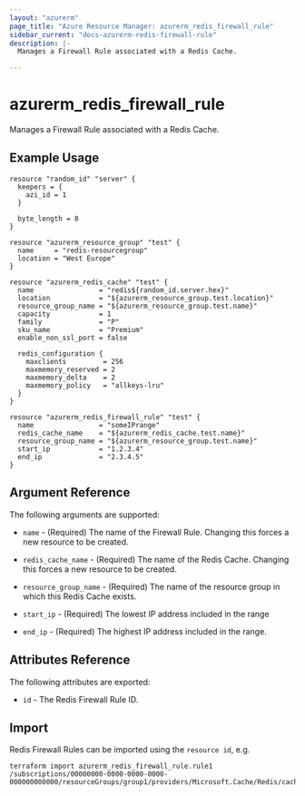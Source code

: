 ```yaml
---
layout: "azurerm"
page_title: "Azure Resource Manager: azurerm_redis_firewall_rule"
sidebar_current: "docs-azurerm-redis-firewall-rule"
description: |-
  Manages a Firewall Rule associated with a Redis Cache.

---
```


# azurerm_redis_firewall_rule

Manages a Firewall Rule associated with a Redis Cache.

## Example Usage

```hcl
resource "random_id" "server" {
  keepers = {
    azi_id = 1
  }

  byte_length = 8
}

resource "azurerm_resource_group" "test" {
  name     = "redis-resourcegroup"
  location = "West Europe"
}

resource "azurerm_redis_cache" "test" {
  name                = "redis${random_id.server.hex}"
  location            = "${azurerm_resource_group.test.location}"
  resource_group_name = "${azurerm_resource_group.test.name}"
  capacity            = 1
  family              = "P"
  sku_name            = "Premium"
  enable_non_ssl_port = false

  redis_configuration {
    maxclients         = 256
    maxmemory_reserved = 2
    maxmemory_delta    = 2
    maxmemory_policy   = "allkeys-lru"
  }
}

resource "azurerm_redis_firewall_rule" "test" {
  name                = "someIPrange"
  redis_cache_name    = "${azurerm_redis_cache.test.name}"
  resource_group_name = "${azurerm_resource_group.test.name}"
  start_ip            = "1.2.3.4"
  end_ip              = "2.3.4.5"
}
```

## Argument Reference

The following arguments are supported:

* `name` - (Required) The name of the Firewall Rule. Changing this forces a new resource to be created.

* `redis_cache_name` - (Required) The name of the Redis Cache. Changing this forces a new resource to be created.

* `resource_group_name` - (Required) The name of the resource group in which this Redis Cache exists.

* `start_ip` - (Required) The lowest IP address included in the range

* `end_ip` - (Required) The highest IP address included in the range.


## Attributes Reference

The following attributes are exported:

* `id` - The Redis Firewall Rule ID.

## Import

Redis Firewall Rules can be imported using the `resource id`, e.g.

```shell
terraform import azurerm_redis_firewall_rule.rule1 /subscriptions/00000000-0000-0000-0000-000000000000/resourceGroups/group1/providers/Microsoft.Cache/Redis/cache1/firewallRules/rule1
```
